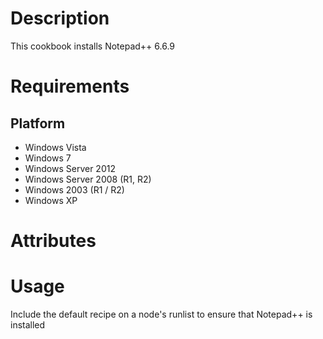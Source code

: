 Description
===========

This cookbook installs Notepad++ 6.6.9

Requirements
============

Platform
--------

* Windows Vista
* Windows 7
* Windows Server 2012
* Windows Server 2008 (R1, R2)
* Windows 2003 (R1 / R2)
* Windows XP


Attributes
==========

Usage
=====

Include the default recipe on a node's runlist to ensure that Notepad++ is installed
